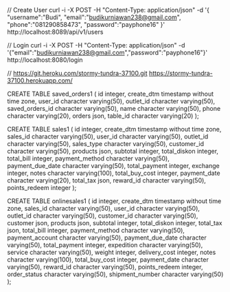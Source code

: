 // Create User
curl -i -X POST -H "Content-Type: application/json" -d '{
"username":"Budi",
"email":"budikurniawan238@gmail.com",
"phone":"081290858473",
"password":"payphone16"
}' http://localhost:8089/api/v1/users

// Login
curl -i -X POST -H "Content-Type: application/json" -d '{"email":"budikurniawan238@gmail.com","password":"payphone16"}' http://localhost:8080/login

//
https://git.heroku.com/stormy-tundra-37100.git
https://stormy-tundra-37100.herokuapp.com/

CREATE TABLE saved_orders1 (
id integer,
create_dtm timestamp without time zone,
user_id character varying(50),
outlet_id character varying(50),
saved_orders_id character varying(50),
name character varying(50),
phone character varying(20),
orders json,
table_id character varying(20)
);

CREATE TABLE sales1 (
id integer,
create_dtm timestamp without time zone,
sales_id character varying(50),
user_id character varying(50),
outlet_id character varying(50),
sales_type character varying(50),
customer_id character varying(50),
products json,
subtotal integer,
total_diskon integer,
total_bill integer,
payment_method character varying(50),
payment_due_date character varying(50),
total_payment integer,
exchange integer,
notes character varying(100),
total_buy_cost integer,
payment_date character varying(20),
total_tax json,
reward_id character varying(50),
points_redeem integer
);

CREATE TABLE onlinesales1 (
id integer,
create_dtm timestamp without time zone,
sales_id character varying(50),
user_id character varying(50),
outlet_id character varying(50),
customer_id character varying(50),
customer json,
products json,
subtotal integer,
total_diskon integer,
total_tax json,
total_bill integer,
payment_method character varying(50),
payment_account character varying(50),
payment_due_date character varying(50),
total_payment integer,
expedition character varying(50),
service character varying(50),
weight integer,
delivery_cost integer,
notes character varying(100),
total_buy_cost integer,
payment_date character varying(50),
reward_id character varying(50),
points_redeem integer,
order_status character varying(50),
shipment_number character varying(50)
);
